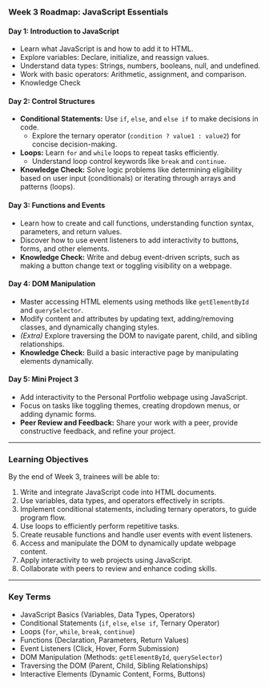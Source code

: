 ### **Week 3 Roadmap: JavaScript Essentials**  

#### **Day 1: Introduction to JavaScript**  
- Learn what JavaScript is and how to add it to HTML.  
- Explore variables: Declare, initialize, and reassign values.  
- Understand data types: Strings, numbers, booleans, null, and undefined.  
- Work with basic operators: Arithmetic, assignment, and comparison.  
- Knowledge Check

#### **Day 2: Control Structures**  
- **Conditional Statements:** Use `if`, `else`, and `else if` to make decisions in code.  
  - Explore the ternary operator (`condition ? value1 : value2`) for concise decision-making.  
- **Loops:** Learn `for` and `while` loops to repeat tasks efficiently.  
  - Understand loop control keywords like `break` and `continue`.  
- **Knowledge Check:** Solve logic problems like determining eligibility based on user input (conditionals) or iterating through arrays and patterns (loops).  

#### **Day 3: Functions and Events**  
- Learn how to create and call functions, understanding function syntax, parameters, and return values.  
- Discover how to use event listeners to add interactivity to buttons, forms, and other elements.  
- **Knowledge Check:** Write and debug event-driven scripts, such as making a button change text or toggling visibility on a webpage.  

#### **Day 4: DOM Manipulation**  
- Master accessing HTML elements using methods like `getElementById` and `querySelector`.  
- Modify content and attributes by updating text, adding/removing classes, and dynamically changing styles.  
- *(Extra)* Explore traversing the DOM to navigate parent, child, and sibling relationships.  
- **Knowledge Check:** Build a basic interactive page by manipulating elements dynamically.  

#### **Day 5: Mini Project 3**  
- Add interactivity to the Personal Portfolio webpage using JavaScript.  
- Focus on tasks like toggling themes, creating dropdown menus, or adding dynamic forms.  
- **Peer Review and Feedback:** Share your work with a peer, provide constructive feedback, and refine your project.  

---  

### **Learning Objectives**  
By the end of Week 3, trainees will be able to:  
1. Write and integrate JavaScript code into HTML documents.  
2. Use variables, data types, and operators effectively in scripts.  
3. Implement conditional statements, including ternary operators, to guide program flow.  
4. Use loops to efficiently perform repetitive tasks.  
5. Create reusable functions and handle user events with event listeners.  
6. Access and manipulate the DOM to dynamically update webpage content.  
7. Apply interactivity to web projects using JavaScript.  
8. Collaborate with peers to review and enhance coding skills.  

---  

### **Key Terms**  
- JavaScript Basics (Variables, Data Types, Operators)  
- Conditional Statements (`if`, `else`, `else if`, Ternary Operator)  
- Loops (`for`, `while`, `break`, `continue`)  
- Functions (Declaration, Parameters, Return Values)  
- Event Listeners (Click, Hover, Form Submission)  
- DOM Manipulation (Methods: `getElementById`, `querySelector`)  
- Traversing the DOM (Parent, Child, Sibling Relationships)  
- Interactive Elements (Dynamic Content, Forms, Buttons)  